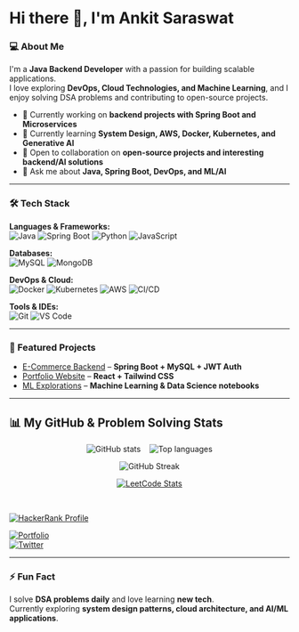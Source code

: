 
# Hi there 👋, I'm Ankit Saraswat

### 💻 About  Me
I'm a **Java Backend Developer** with a passion for building scalable applications.  
I love exploring **DevOps, Cloud Technologies, and Machine Learning**, and I enjoy solving DSA problems and contributing to open-source projects.  

- 🔭 Currently working on **backend projects with Spring Boot and Microservices**  
- 🌱 Currently learning **System Design, AWS, Docker, Kubernetes, and Generative AI**  
- 👯 Open to collaboration on **open-source projects and interesting backend/AI solutions**  
- 💬 Ask me about **Java, Spring Boot, DevOps, and ML/AI**  

---

### 🛠️ Tech Stack
**Languages & Frameworks:**  
![Java](https://img.shields.io/badge/Java-ED8B00?logo=openjdk&logoColor=white) 
![Spring Boot](https://img.shields.io/badge/SpringBoot-6DB33F?logo=springboot&logoColor=white) 
![Python](https://img.shields.io/badge/Python-3776AB?logo=python&logoColor=white) 
![JavaScript](https://img.shields.io/badge/JavaScript-F7DF1E?logo=javascript&logoColor=black)  

**Databases:**  
![MySQL](https://img.shields.io/badge/MySQL-4479A1?logo=mysql&logoColor=white) 
![MongoDB](https://img.shields.io/badge/MongoDB-47A248?logo=mongodb&logoColor=white)  

**DevOps & Cloud:**  
![Docker](https://img.shields.io/badge/Docker-2496ED?logo=docker&logoColor=white) 
![Kubernetes](https://img.shields.io/badge/Kubernetes-326CE5?logo=kubernetes&logoColor=white) 
![AWS](https://img.shields.io/badge/AWS-232F3E?logo=amazon-aws&logoColor=white) 
![CI/CD](https://img.shields.io/badge/GitHub_Actions-2088FF?logo=github-actions&logoColor=white)  

**Tools & IDEs:**  
![Git](https://img.shields.io/badge/Git-F05032?logo=git&logoColor=white) 
![VS Code](https://img.shields.io/badge/VSCode-007ACC?logo=visual-studio-code&logoColor=white)  

---

### 🚀 Featured Projects
- [E-Commerce Backend](https://github.com/yourusername/ecommerce-backend) – **Spring Boot + MySQL + JWT Auth**  
- [Portfolio Website](https://github.com/yourusername/portfolio) – **React + Tailwind CSS**  
- [ML Explorations](https://github.com/yourusername/ml-notebooks) – **Machine Learning & Data Science notebooks**  

---
## 📊 My GitHub & Problem Solving  Stats

<p align="center">
  <!-- GitHub stats -->
  <img src="https://github-readme-stats.vercel.app/api?username=ankitsaraswat&show_icons=true&theme=tokyonight" alt="GitHub stats" />
  &nbsp;&nbsp;
  <!-- Top languages: hide C so Java appears as top language -->
  <img src="https://github-readme-stats.vercel.app/api/top-langs/?username=ankitsaraswat&layout=compact&theme=tokyonight&langs_count=6&hide=c" alt="Top languages" />
</p>

<p align="center">
  <!-- GitHub Streak -->
  <img src="https://streak-stats.demolab.com/?user=ankitsaraswat&theme=tokyonight" alt="GitHub Streak" />
</p>

<p align="center">
  <!-- Dynamic LeetCode stats (third-party service) -->
  <a href="https://leetcode.com/Ankit1947Saraswat" target="_blank" rel="noopener">
    <img src="https://leetcode-badge.vercel.app/api?username=Ankit1947Saraswat" alt="LeetCode Stats" />
  </a>

  &nbsp;&nbsp;

  <!-- HackerRank profile badge (links to your HackerRank profile) -->
  <a href="https://www.hackerrank.com/ankit1256sarasw1" target="_blank" rel="noopener">
    <img src="https://img.shields.io/badge/HackerRank-ankit1256sarasw1-2EC866?logo=hackerrank&logoColor=white" alt="HackerRank Profile" />
  </a>
</p>

[![Portfolio](https://img.shields.io/badge/Portfolio-000000?logo=github&logoColor=white)](https://yourwebsite.com)  
[![Twitter](https://img.shields.io/badge/Twitter-1DA1F2?logo=twitter&logoColor=white)](https://twitter.com/yourusername)  

---

### ⚡ Fun Fact
I solve **DSA problems daily** and love learning **new tech**.  
Currently exploring **system design patterns, cloud architecture, and AI/ML applications**.  

